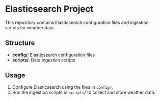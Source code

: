 # Elasticsearch Project

This repository contains Elasticsearch configuration files and ingestion scripts for weather data.

## Structure

- **config/**: Elasticsearch configuration files
- **scripts/**: Data ingestion scripts

## Usage

1. Configure Elasticsearch using the files in `config/`.
2. Run the ingestion scripts in `scripts/` to collect and store weather data.
